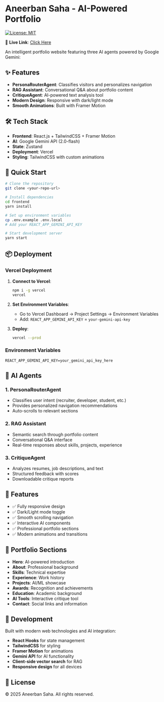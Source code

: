 # Aneerban Saha - AI-Powered Portfolio
[![License: MIT](https://img.shields.io/badge/License-MIT-yellow.svg)](https://opensource.org/licenses/MIT)

🚀 **Live Link**: [Click Here](portfolio-ten-weld-qwcouv5pr1.vercel.app/)
 
An intelligent portfolio website featuring three AI agents powered by Google Gemini:

## ✨ Features

- **PersonaRouterAgent**: Classifies visitors and personalizes navigation
- **RAG Assistant**: Conversational Q&A about portfolio content  
- **CritiqueAgent**: AI-powered text analysis tool
- **Modern Design**: Responsive with dark/light mode
- **Smooth Animations**: Built with Framer Motion

## 🛠️ Tech Stack

- **Frontend**: React.js + TailwindCSS + Framer Motion
- **AI**: Google Gemini API (2.0-flash)
- **State**: Zustand
- **Deployment**: Vercel
- **Styling**: TailwindCSS with custom animations

## 🚀 Quick Start

```bash
# Clone the repository
git clone <your-repo-url>

# Install dependencies
cd frontend
yarn install

# Set up environment variables
cp .env.example .env.local
# Add your REACT_APP_GEMINI_API_KEY

# Start development server
yarn start
```

## 📦 Deployment

### Vercel Deployment

1. **Connect to Vercel**:
   ```bash
   npm i -g vercel
   vercel
   ```

2. **Set Environment Variables**:
   - Go to Vercel Dashboard → Project Settings → Environment Variables
   - Add: `REACT_APP_GEMINI_API_KEY` = `your-gemini-api-key`

3. **Deploy**:
   ```bash
   vercel --prod
   ```

### Environment Variables

```env
REACT_APP_GEMINI_API_KEY=your_gemini_api_key_here
```

## 🧠 AI Agents

### 1. PersonaRouterAgent
- Classifies user intent (recruiter, developer, student, etc.)
- Provides personalized navigation recommendations
- Auto-scrolls to relevant sections

### 2. RAG Assistant  
- Semantic search through portfolio content
- Conversational Q&A interface
- Real-time responses about skills, projects, experience

### 3. CritiqueAgent
- Analyzes resumes, job descriptions, and text
- Structured feedback with scores
- Downloadable critique reports

## 📱 Features

- ✅ Fully responsive design
- ✅ Dark/Light mode toggle
- ✅ Smooth scrolling navigation
- ✅ Interactive AI components
- ✅ Professional portfolio sections
- ✅ Modern animations and transitions

## 🎯 Portfolio Sections

- **Hero**: AI-powered introduction
- **About**: Professional background
- **Skills**: Technical expertise
- **Experience**: Work history
- **Projects**: AI/ML showcase
- **Awards**: Recognition and achievements
- **Education**: Academic background
- **AI Tools**: Interactive critique tool
- **Contact**: Social links and information

## 🔧 Development

Built with modern web technologies and AI integration:

- **React Hooks** for state management
- **TailwindCSS** for styling
- **Framer Motion** for animations
- **Gemini API** for AI functionality
- **Client-side vector search** for RAG
- **Responsive design** for all devices

## 📄 License

© 2025 Aneerban Saha. All rights reserved.
